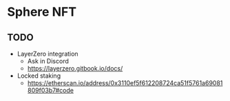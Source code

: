 # Sphere NFT

## TODO

- LayerZero integration
  - Ask in Discord
  - https://layerzero.gitbook.io/docs/
- Locked staking
  - https://etherscan.io/address/0x3110ef5f612208724ca51f5761a69081809f03b7#code
